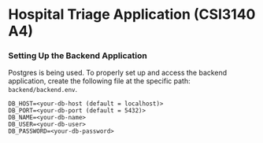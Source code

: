 # Hospital Triage Application (CSI3140 A4)

### Setting Up the Backend Application

Postgres is being used. To properly set up and access the backend application, create the following file at the specific path: `backend/backend.env`.

```env
DB_HOST=<your-db-host (default = localhost)>
DB_PORT=<your-db-port (default = 5432)>
DB_NAME=<your-db-name>
DB_USER=<your-db-user>
DB_PASSWORD=<your-db-password>
```
